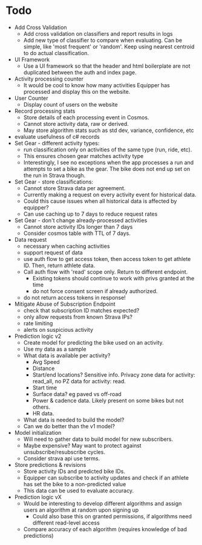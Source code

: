 # Todo
* Add Cross Validation
  * Add cross validation on classifiers and report results in logs
  * Add new type of classifier to compare when evaluating. Can be simple, like 'most frequent' or 'random'. Keep using nearest centroid to do actual classification.
* UI Framework
  * Use a UI framework so that the header and html boilerplate are not duplicated between the auth and index page.
* Activity processing counter
  * It would be cool to know how many activities Equipper has processed and display this on the website.
* User Counter
  * Display count of users on the website
* Record processing stats
  * Store details of each processing event in Cosmos.
  * Cannot store activity data, raw or derived.
  * May store algorithm stats such as std dev, variance, confidence, etc
* evaluate usefulness of c# records
* Set Gear - different activity types:
  * run classification only on activities of the same type (run, ride, etc). 
  * This ensures chosen gear matches activity type
  * Interestingly, I see no exceptions when the app processes a run and attempts to set a bike as the gear. The bike does not end up set on the run in Strava though.
* Set Gear - store classifications:
  * Cannot store Strava data per agreement. 
  * Currently making a request on every activity event for historical data. 
  * Could this cause issues when all  historical data is affected by equipper?
  * Can use caching up to 7 days to reduce request rates
* Set Gear - don't change already-processed activities
  * Cannot store activity IDs longer than 7 days
  * Consider cosmos table with TTL of 7 days.
* Data request
  * necessary when caching activities
  * support request of data
  * use auth flow to get access token, then access token to get athlete ID. Then, return athlete data.
  * Call auth flow with 'read' scope only. Return to different endpoint.
    * Existing tokens should continue to work with privs granted at the time
    * do not force consent screen if already authorized.
  * do not return access tokens in response!
* Mitigate Abuse of Subscription Endpoint
  * check that subscription ID matches expected? 
  * only allow requests from known Strava IPs?
  * rate limiting
  * alerts on suspicious activity
* Prediction logic v2
  * Create model for predicting the bike used on an activity.
  * Use my data as a sample
  * What data is available per activity? 
    * Avg Speed
    * Distance
    * Start/end locations? Sensitive info. Privacy zone data for activity: read_all, no PZ data for activity: read.
    * Start time
    * Surface data? eg paved vs off-road
    * Power & cadence data. Likely present on some bikes but not others.
    * HR data.
  * What data is needed to build the model?
  * Can we do better than the v1 model?
* Model initialization
  * Will need to gather data to build model for new subscribers. 
  * Maybe expensive? May want to protect against unsubscribe/resubscribe cycles.
  * Consider strava api use terms.
* Store predictions & revisions
  * Store activity IDs and predicted bike IDs. 
  * Equipper can subscribe to activity updates and check if an athlete has set the bike to a non-predicted value
  * This data can be used to evaluate accuracy.
* Prediction logic vX
  * Would be interesting to develop different algorithms and assign users an algorithm at random upon signing up
    * Could also base this on granted permissions, if algorithms need different read-level access
  * Compare accuracy of each algorithm (requires knowledge of bad predictions)